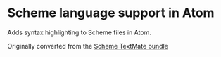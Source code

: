 # Scheme language support in Atom

Adds syntax highlighting to Scheme files in Atom.

Originally converted from the [Scheme TextMate bundle](https://github.com/textmate/scheme.tmbundle)

